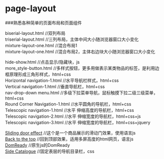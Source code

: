 # page-layout
###熟悉各种简单的页面布局和页面组件

biserial-layout.html //双列布局       
triserial-layout.html //三列布局，主体中间大小随浏览器窗口大小变化     
mixture-layout-one.html //混合布局1     
mixture-layout-one.html //混合布局2，主体右边块大小随浏览器窗口大小变化     

hide-show.html //点击显示/隐藏块，js      
more_style-button.html //多样式按钮，更多用做表示某类物品的标签，是利用边框原理形成三角形样式，html+css      
Horizontal navigation-1.html //水平导航栏样式，html+css   
Vertical navigation-1.html //垂直导航栏，html+css   
nav-drop-down menu.html //多级下拉菜单导航，鼠标触摸下拉二级三级菜单，html+css    
Round Corner Navigation-1.html //水平圆角的导航栏，html+css      
Telescopic navigation-1.html //水平 伸缩高度的导航栏，html+css     
Telescopic navigation-2.html //水平 伸缩宽度的导航栏，html+css+js      
Telescopic navigation-3.html //水平 伸缩宽度的导航栏，html+css+jquery      

[Sliding door effect](https://believexia.github.io/JS-study/DOM-study/Sliding%20door%20effect/Sliding%20door%20effect.html)     //这个是一个商品展示的滑动门效果，使用语言js    
[Back to the top](https://believexia.github.io/JS-study/Back%20to%20the%20top/Back%20to%20the%20top.html)     //回到顶部效果，适用多屏高度的html网页，语言js     
[DomReady](https://github.com/BelieveXIA/JS-study/blob/master/DOM-study/DOM/domReady.js)   //原生js的DomReady          
[Side Catalogue](https://believexia.github.io/page-layout-parts/Side%20Catalogue/Side%20Catalogue.html)   //固定表层的导航目录栏，css